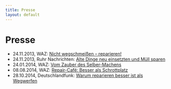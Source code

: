 ```yaml
---
title: Presse
layout: default
---
```

Presse
======

- 24.11.2013, WAZ: [Nicht wegschmeißen – reparieren!](http://www.derwesten.de/staedte/bochum/nord/nicht-wegschmeissen-reparieren-id8697643.html)
- 24.11.2013, Ruhr Nachrichten: [Alte Dinge neu einsetzten und Müll sparen](http://www.ruhrnachrichten.de/staedte/bochum/Nachhaltigkeit-Alte-Dinge-neu-einsetzten-und-Muell-sparen;art932,2199287)
- 24.01.2014, WAZ: [Vom Zauber des Selber-Machens](http://www.derwesten.de/staedte/bochum/langendreer/vom-zauber-des-selber-machens-id8912520.html)
- 08.08.2014, WAZ: [Repair-Café: Besser als Schrottplatz](http://www.derwesten.de/staedte/bochum/nord/repair-cafe-besser-als-schrottplat-id9682177.html)
- 28.10.2014, Deutschlandfunk: [Warum reparieren besser ist als Wegwerfen](http://www.deutschlandfunk.de/serie-warum-reparieren-besser-ist-als-wegwerfen.697.de.html?dram:article_id=301134)
